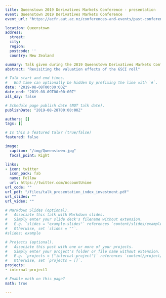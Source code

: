 ```yaml
---
title: Queenstown 2019 Derivatives Markets Conference - presentation
event: Queenstown 2019 Derivatives Markets Conference
event_url: "https://acfr.aut.ac.nz/conferences-and-events/past-conferences-and-events/2019-derivative-markets-conference"

location: Queenstown
address:
  street: 
  city: 
  region: 
  postcode: ''
  country: New Zealand

summary: Talk given during the 2019 Queenstown Derivatives Markets Conference
abstract: "Revisiting the valuation effects of the GSCI roll"

# Talk start and end times.
#   End time can optionally be hidden by prefixing the line with `#`.
date: "2019-08-08T00:00:00Z"
date_end: "2019-08-09T00:00:00Z"
all_day: false

# Schedule page publish date (NOT talk date).
publishDate: "2019-08-28T00:00:00Z"

authors: []
tags: []

# Is this a featured talk? (true/false)
featured: false

image:
  caption: "/img/Queenstown.jpg"
  focal_point: Right

links:
- icon: twitter
  icon_pack: fab
  name: Follow
  url: https://twitter.com/AccountUnine
url_code: ""
url_pdf: "/files/talk_presentation_index_investment.pdf"
url_slides: ""
url_video: ""

# Markdown Slides (optional).
#   Associate this talk with Markdown slides.
#   Simply enter your slide deck's filename without extension.
#   E.g. `slides = "example-slides"` references `content/slides/example-slides.md`.
#   Otherwise, set `slides = ""`.
#slides: example

# Projects (optional).
#   Associate this post with one or more of your projects.
#   Simply enter your project's folder or file name without extension.
#   E.g. `projects = ["internal-project"]` references `content/project/deep-learning/index.md`.
#   Otherwise, set `projects = []`.
projects:
- internal-project1

# Enable math on this page?
math: true

---
```


